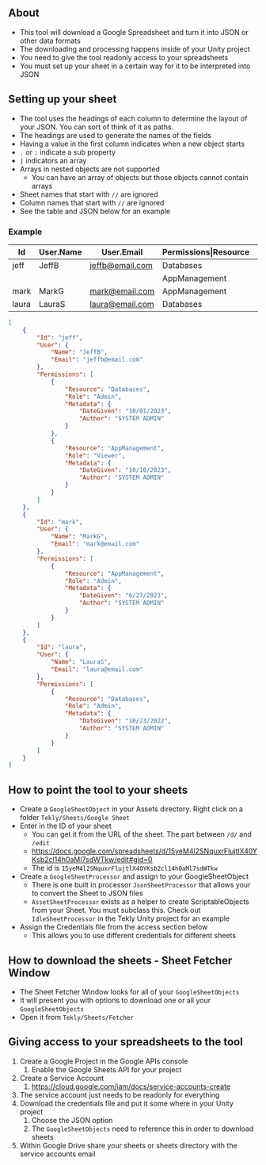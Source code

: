 ## About
- This tool will download a Google Spreadsheet and turn it into JSON or other data formats
- The downloading and processing happens inside of your Unity project
- You need to give the tool readonly access to your spreadsheets
- You must set up your sheet in a certain way for it to be interpreted into JSON

## Setting up your sheet
- The tool uses the headings of each column to determine the layout of your JSON. You can sort of think of it as paths.
- The headings are used to generate the names of the fields
- Having a value in the first column indicates when a new object starts
- `.` or `:` indicate a sub property
- `|` indicators an array
- Arrays in nested objects are not supported
    - You can have an array of objects but those objects cannot contain arrays
- Sheet names that start with `//` are ignored
- Column names that start with `//` are ignored
- See the table and JSON below for an example

### Example
| Id    | User.Name | User.Email      | Permissions\|Resource | Permissions\|Role | Permissions\|Metadata.DateGiven | Permissions\|Metadata.Author |
|-------|-----------|-----------------|-----------------------|-------------------|---------------------------------|------------------------------|
| jeff  | JeffB     | jeffb@email.com | Databases             | Admin             | 10/01/2023                      | SYSTEM ADMIN                 |
|       |           |                 | AppManagement         | Viewer            | 10/10/2023                      | SYSTEM ADMIN                 |
| mark  | MarkG     | mark@email.com  | AppManagement         | Admin             | 6/27/2023                       | SYSTEM ADMIN                 |
| laura | LauraS    | laura@email.com | Databases             | Admin             | 10/23/2022                      | SYSTEM ADMIN                 |                   |


```json
[
	{
		"Id": "jeff",
		"User": {
			"Name": "JeffB",
			"Email": "jeffb@email.com"
		},
		"Permissions": [
			{
				"Resource": "Databases",
				"Role": "Admin",
				"Metadata": {
					"DateGiven": "10/01/2023",
					"Author": "SYSTEM ADMIN"
				}
			},
			{
				"Resource": "AppManagement",
				"Role": "Viewer",
				"Metadata": {
					"DateGiven": "10/10/2023",
					"Author": "SYSTEM ADMIN"
				}
			}
		]
	},
	{
		"Id": "mark",
		"User": {
			"Name": "MarkG",
			"Email": "mark@email.com"
		},
		"Permissions": [
			{
				"Resource": "AppManagement",
				"Role": "Admin",
				"Metadata": {
					"DateGiven": "6/27/2023",
					"Author": "SYSTEM ADMIN"
				}
			}
		]
	},
	{
		"Id": "laura",
		"User": {
			"Name": "LauraS",
			"Email": "laura@email.com"
		},
		"Permissions": [
			{
				"Resource": "Databases",
				"Role": "Admin",
				"Metadata": {
					"DateGiven": "10/23/2022",
					"Author": "SYSTEM ADMIN"
				}
			}
		]
	}
]
```

## How to point the tool to your sheets
- Create a `GoogleSheetObject` in your Assets directory. Right click on a folder `Tekly/Sheets/Google Sheet`
- Enter in the ID of your sheet
  - You can get it from the URL of the sheet. The part between `/d/` and `/edit`
  - https://docs.google.com/spreadsheets/d/15yeM4l2SNquxrFlujtlX40YKsb2cl14h0aMl7sdWTkw/edit#gid=0
  - The id is `15yeM4l2SNquxrFlujtlX40YKsb2cl14h0aMl7sdWTkw`
- Create a `GoogleSheetProcessor` and assign to your GoogleSheetObject
  - There is one built in processor `JsonSheetProcessor` that allows your to convert the Sheet to JSON files
  - `AssetSheetProcessor` exists as a helper to create ScriptableObjects from your Sheet. You must subclass this. Check out `IdleSheetProcessor` in the Tekly Unity project for an example
- Assign the Credentials file from the access section below
  - This allows you to use different credentials for different sheets

## How to download the sheets - Sheet Fetcher Window
- The Sheet Fetcher Window looks for all of your `GoogleSheetObjects`
- It will present you with options to download one or all your `GoogleSheetObjects`
- Open it from `Tekly/Sheets/Fetcher`

## Giving access to your spreadsheets to the tool
1. Create a Google Project in the Google APIs console
    1. Enable the Google Sheets API for your project
1. Create a Service Account
    1. https://cloud.google.com/iam/docs/service-accounts-create
1. The service account just needs to be readonly for everything
1. Download the credentials file and put it some where in your Unity project
   1. Choose the JSON option
   2. The `GoogleSheetObjects` need to reference this in order to download sheets
1. Within Google Drive share your sheets or sheets directory with the service accounts email

